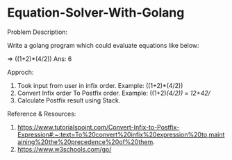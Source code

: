 # Equation-Solver-With-Golang

Problem Description:

Write a golang program which could evaluate equations like below:

  => ((1+2)*(4/2))
  Ans: 6


Approch:
  1. Took input from user in infix order.
      Example: ((1+2)*(4/2))
  2. Convert Infix order To Postfix order.
      Example: ((1+2)*(4/2)) = 12+42/*
  3. Calculate Postfix result using Stack.
  
 
Reference & Resources:
  1. https://www.tutorialspoint.com/Convert-Infix-to-Postfix-Expression#:~:text=To%20convert%20infix%20expression%20to,maintaining%20the%20precedence%20of%20them.
  2. https://www.w3schools.com/go/
